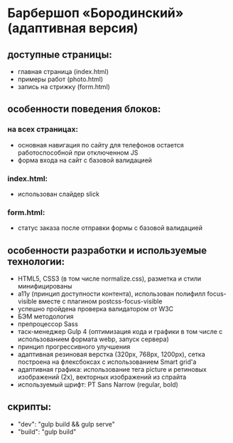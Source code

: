 # Барбершоп «Бородинский» (адаптивная версия)

## доступные страницы:
- главная страница (index.html)
- примеры работ (photo.html)
- запись на стрижку (form.html)

## особенности поведения блоков:

### на всех страницах:
- основная навигация по сайту для телефонов остается работоспособной при отключенном JS
- форма входа на сайт с базовой валидацией

### index.html:
- использован слайдер slick

### form.html:
- статус заказа после отправки формы с базовой валидацией

## особенности разработки и используемые технологии:
- HTML5, CSS3 (в том числе normalize.css), разметка и стили минифицированы
- a11y (принцип доступности контента), использован полифилл focus-visible вместе с плагином postcss-focus-visible
- успешно пройдена проверка валидатором от W3C
- БЭМ методология
- препроцессор Sass
- таск-менеджер Gulp 4 (оптимизация кода и графики в том числе с использованием формата webp, запуск сервера)
- принцип прогрессивного улучшения
- адаптивная резиновая верстка (320px, 768px, 1200px), сетка построена на флексбоксах с использованием Smart grid'a
- адаптивная графика: использование тега picture и ретиновых изображений (2x), векторных изображений из спрайта
- используемый шрифт: PT Sans Narrow (regular, bold)

## скрипты:
- "dev": "gulp build && gulp serve"
- "build": "gulp build"
